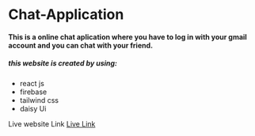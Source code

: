 # Chat-Application

#### This is a online chat aplication where you have to log in with your gmail account and you can chat with your friend. 

##### this website is created by using:
- react js
-  firebase 
-  tailwind css
-  daisy Ui

Live website Link [Live Link](https://instantchat-app.web.app/)
